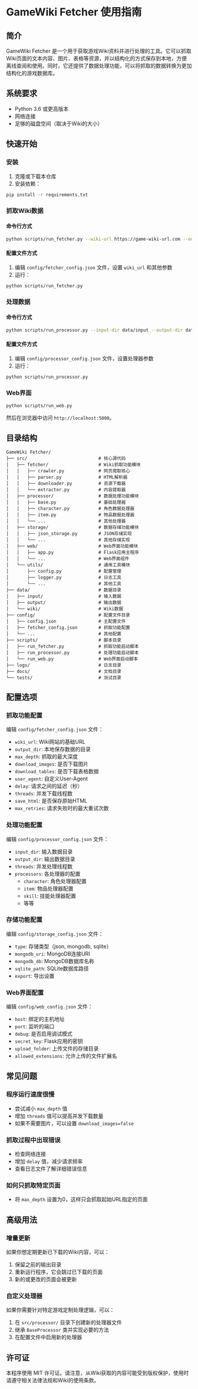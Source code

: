 # GameWiki Fetcher 使用指南

## 简介

GameWiki Fetcher 是一个用于获取游戏Wiki资料并进行处理的工具。它可以抓取Wiki页面的文本内容、图片、表格等资源，并以结构化的方式保存到本地，方便离线查阅和使用。同时，它还提供了数据处理功能，可以将抓取的数据转换为更加结构化的游戏数据库。

## 系统要求

- Python 3.6 或更高版本
- 网络连接
- 足够的磁盘空间（取决于Wiki的大小）

## 快速开始

### 安装

1. 克隆或下载本仓库
2. 安装依赖：

```bash
pip install -r requirements.txt
```

### 抓取Wiki数据

#### 命令行方式

```bash
python scripts/run_fetcher.py --wiki-url https://game-wiki-url.com --output-dir data/wiki/my_wiki
```

#### 配置文件方式

1. 编辑 `config/fetcher_config.json` 文件，设置 `wiki_url` 和其他参数
2. 运行：

```bash
python scripts/run_fetcher.py
```

### 处理数据

#### 命令行方式

```bash
python scripts/run_processor.py --input-dir data/input --output-dir data/output
```

#### 配置文件方式

1. 编辑 `config/processor_config.json` 文件，设置处理器参数
2. 运行：

```bash
python scripts/run_processor.py
```

### Web界面

```bash
python scripts/run_web.py
```

然后在浏览器中访问 `http://localhost:5000`。

## 目录结构

```
GameWiki Fetcher/
├── src/                           # 核心源代码
│   ├── fetcher/                   # Wiki抓取功能模块
│   │   ├── crawler.py             # 网页爬取核心
│   │   ├── parser.py              # HTML解析器
│   │   ├── downloader.py          # 资源下载器
│   │   └── extractor.py           # 内容提取器
│   ├── processor/                 # 数据处理功能模块
│   │   ├── base.py                # 基础处理器
│   │   ├── character.py           # 角色数据处理器
│   │   ├── item.py                # 物品数据处理器
│   │   └── ...                    # 其他处理器
│   ├── storage/                   # 数据存储功能模块
│   │   ├── json_storage.py        # JSON存储实现
│   │   └── ...                    # 其他存储实现
│   ├── web/                       # Web界面功能模块
│   │   ├── app.py                 # Flask应用主程序
│   │   └── ...                    # Web界面组件
│   └── utils/                     # 通用工具模块
│       ├── config.py              # 配置管理
│       ├── logger.py              # 日志工具
│       └── ...                    # 其他工具
├── data/                          # 数据目录
│   ├── input/                     # 输入数据
│   ├── output/                    # 输出数据
│   └── wiki/                      # Wiki数据
├── config/                        # 配置文件目录
│   ├── config.json                # 主配置文件
│   ├── fetcher_config.json        # 抓取功能配置
│   └── ...                        # 其他配置
├── scripts/                       # 脚本目录
│   ├── run_fetcher.py             # 抓取功能启动脚本
│   ├── run_processor.py           # 处理功能启动脚本
│   └── run_web.py                 # Web界面启动脚本
├── logs/                          # 日志目录
├── docs/                          # 文档目录
└── tests/                         # 测试目录
```

## 配置选项

### 抓取功能配置

编辑 `config/fetcher_config.json` 文件：

- `wiki_url`: Wiki网站的基础URL
- `output_dir`: 本地保存数据的目录
- `max_depth`: 抓取的最大深度
- `download_images`: 是否下载图片
- `download_tables`: 是否下载表格数据
- `user_agent`: 自定义User-Agent
- `delay`: 请求之间的延迟（秒）
- `threads`: 并发下载线程数
- `save_html`: 是否保存原始HTML
- `max_retries`: 请求失败时的最大重试次数

### 处理功能配置

编辑 `config/processor_config.json` 文件：

- `input_dir`: 输入数据目录
- `output_dir`: 输出数据目录
- `threads`: 并发处理线程数
- `processors`: 各处理器的配置
  - `character`: 角色处理器配置
  - `item`: 物品处理器配置
  - `skill`: 技能处理器配置
  - 等等

### 存储功能配置

编辑 `config/storage_config.json` 文件：

- `type`: 存储类型（json, mongodb, sqlite）
- `mongodb_uri`: MongoDB连接URI
- `mongodb_db`: MongoDB数据库名称
- `sqlite_path`: SQLite数据库路径
- `export`: 导出设置

### Web界面配置

编辑 `config/web_config.json` 文件：

- `host`: 绑定的主机地址
- `port`: 监听的端口
- `debug`: 是否启用调试模式
- `secret_key`: Flask应用的密钥
- `upload_folder`: 上传文件的存储目录
- `allowed_extensions`: 允许上传的文件扩展名

## 常见问题

### 程序运行速度很慢

- 尝试减小 `max_depth` 值
- 增加 `threads` 值可以提高并发下载数量
- 如果不需要图片，可以设置 `download_images=false`

### 抓取过程中出现错误

- 检查网络连接
- 增加 `delay` 值，减少请求频率
- 查看日志文件了解详细错误信息

### 如何只抓取特定页面

- 将 `max_depth` 设置为0，这样只会抓取起始URL指定的页面

## 高级用法

### 增量更新

如果你想定期更新已下载的Wiki内容，可以：

1. 保留之前的输出目录
2. 重新运行程序，它会跳过已下载的页面
3. 新的或更改的页面会被更新

### 自定义处理器

如果你需要针对特定游戏定制处理逻辑，可以：

1. 在 `src/processor/` 目录下创建新的处理器文件
2. 继承 `BaseProcessor` 类并实现必要的方法
3. 在配置文件中启用新的处理器

## 许可证

本程序使用 MIT 许可证。请注意，从Wiki获取的内容可能受到版权保护，使用时请遵守相关法律法规和Wiki的使用条款。 